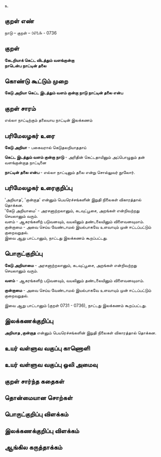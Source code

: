 உ

## குறள் எண்  

நாடு – குறள் – ௦௭௩௬ - 0736

## குறள்   

**கேடறியாக் கெட்ட விடத்தும் வளங்குன்றா  
நாடென்ப நாட்டின் தலை**

## கொண்டு கூட்டும் முறை  

**கேடு அறியா கெட்ட இடத்தும் வளம் குன்றா நாடு நாட்டின் தலை என்ப**

## குறள் சாரம்   

எல்லா நாட்டிற்கும் தலையாய நாட்டின் இலக்கணம்   

## பரிமேலழகர் உரை

**கேடு அறியா** - பகைவரால் கெடுதலறியாததாய்  

**கெட்ட இடத்தும் வளம் குன்றா நாடு** - அரிதின் கெட்டதாயினும் அப்பொழுதும் தன் வளங்குன்றாத நாட்டினை  

**நாட்டின் தலை என்ப** - எல்லா நாட்டினும் தலை என்று சொல்லுவர் நூலோர். 

## பரிமேலழகர் உரைகுறிப்பு   

'அறியாத', 'குன்றாத' என்னும் பெயரெச்சங்களின் இறுதி நிலைகள் விகாரத்தால் தொக்கன.  
'கேடு அறியாமை' - அரசனாற்றலானும், கடவுட்பூசை, அறங்கள் என்றிவற்றது செயலானும் வரும்.  
வளம் - ஆகரங்களிற் படுவனவும், வயலினும் தண்டலையினும் விளைவனவுமாம்.  
குன்றாமை - அவை செய்ய வேண்டாமல் இயல்பாகவே உளவாயும் முன் ஈட்டப்பட்டும் குறைவறுதல்.  
இவை ஆறு பாட்டானும், நாட்டது இலக்கணம் கூறப்பட்டது.

## பொருட்குறிப்பு   

**கேடு அறியாமை** - அரசனாற்றலானும், கடவுட்பூசை, அறங்கள் என்றிவற்றது செயலானும் வரும்.    

**வளம்** - ஆகரங்களிற் படுவனவும், வயலினும் தண்டலையினும் விளைவனவுமாம்.   

**குன்றாமை** - அவை செய்ய வேண்டாமல் இயல்பாகவே உளவாயும் முன் ஈட்டப்பட்டும் குறைவறுதல்.    

இவை ஆறு பாட்டானும் (குறள் 0731 - 0736), நாட்டது இலக்கணம் கூறப்பட்டது.

## இலக்கணக்குறிப்பு    

**அறியாத ,குன்றாத** என்னும் பெயரெச்சங்களின் இறுதி நிலைகள் விகாரத்தால் தொக்கன. 


## உயர் வள்ளுவ வகுப்பு காணொளி


## உயர் வள்ளுவ வகுப்பு ஒலி அமைவு 

 
## குறள் சார்ந்த கதைகள் 


## தொன்மையான சொற்கள்


## பொருட்குறிப்பு விளக்கம்


## இலக்கணக்குறிப்பு விளக்கம்


## ஆங்கில கருத்தாக்கம் 


